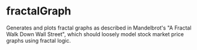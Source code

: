 fractalGraph
============

Generates and plots fractal graphs as described in Mandelbrot's "A Fractal Walk Down Wall Street", which should loosely model stock market price graphs using fractal logic.
